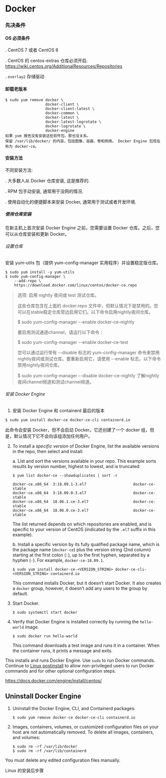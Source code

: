 # Docker

### 先决条件

#### OS 必须条件

. CentOS 7 或者 CentOS 8

. CentOS 的 centos-extras 仓库必须开启. https://wiki.centos.org/AdditionalResources/Repositories

. `overlay2` 存储驱动

#### 卸载老版本

```shell
$ sudo yum remove docker \
                  docker-client \
                  docker-client-latest \
                  docker-common \
                  docker-latest \
                  docker-latest-logrotate \
                  docker-logrotate \
                  docker-engine
如果 yum 报告没有安装这些软件包，那也没关系。
保留 /var/lib/docker/ 的内容，包括图像、容器、卷和网络。 Docker Engine 包现在称为 docker-ce。
```



#### 安装方法

不同安装方法:

. 大多数人从 Docker 仓库安装, 这是推荐的.

. RPM 包手动安装, 通常用于没网的情况.

. 使用自动化的便捷脚本来安装 Docker, 通常用于测试或者开发环境.

##### 使用仓库安装

在新主机上首次安装 Docker Engine 之前，您需要设置 Docker 仓库。之后，您可以从仓库安装和更新 Docker。

###### 设置仓库
安装 yum-utils 包（提供 yum-config-manager 实用程序）并设置稳定版仓库。

```shell
$ sudo yum install -y yum-utils
$ sudo yum-config-manager \
    --add-repo \
    https://download.docker.com/linux/centos/docker-ce.repo
```

> 选项: 启用 nightly 夜间或 test 测试仓库。
> 
> 这些仓库包含在上面的 docker.repo 文件中，但默认情况下是禁用的。您可以在stable稳定仓库旁边启用它们。以下命令启用nightly夜间仓库。
>
> $ sudo yum-config-manager --enable docker-ce-nightly
>
> 要启用测试通道channel，请运行以下命令：
> 
> $ sudo yum-config-manager --enable docker-ce-test
>
> 您可以通过运行带有 --disable 标志的 yum-config-manager 命令来禁用nightly夜间或测试仓库。要重新启用它，请使用 --enable 标志。以下命令禁用nightly夜间仓库。
>
> $ sudo yum-config-manager --disable docker-ce-nightly
> 了解nightly夜间channel频道和测试channel频道。

###### 安装 Docker Engine

1. 安装 Docker Engine 和 containerd 最后的版本

```shell
$ sudo yum install docker-ce docker-ce-cli containerd.io
```

此命令会安装 Docker，但不会启动 Docker。它还创建了一个 docker 组，但是，默认情况下它不会向该组添加任何用户。

2. To install a *specific version* of Docker Engine, list the available versions in the repo, then select and install:

   a. List and sort the versions available in your repo. This example sorts results by version number, highest to lowest, and is truncated:

   ```
   $ yum list docker-ce --showduplicates | sort -r
   
   docker-ce.x86_64  3:18.09.1-3.el7                     docker-ce-stable
   docker-ce.x86_64  3:18.09.0-3.el7                     docker-ce-stable
   docker-ce.x86_64  18.06.1.ce-3.el7                    docker-ce-stable
   docker-ce.x86_64  18.06.0.ce-3.el7                    docker-ce-stable
   ```

   The list returned depends on which repositories are enabled, and is specific to your version of CentOS (indicated by the `.el7` suffix in this example).

   b. Install a specific version by its fully qualified package name, which is the package name (`docker-ce`) plus the version string (2nd column) starting at the first colon (`:`), up to the first hyphen, separated by a hyphen (`-`). For example, `docker-ce-18.09.1`.

   ```
   $ sudo yum install docker-ce-<VERSION_STRING> docker-ce-cli-<VERSION_STRING> containerd.io
   ```

   This command installs Docker, but it doesn’t start Docker. It also creates a `docker` group, however, it doesn’t add any users to the group by default.

3. Start Docker.

   ```
   $ sudo systemctl start docker
   ```

4. Verify that Docker Engine is installed correctly by running the `hello-world` image.

   ```
   $ sudo docker run hello-world
   ```

   This command downloads a test image and runs it in a container. When the container runs, it prints a message and exits.

This installs and runs Docker Engine. Use `sudo` to run Docker commands. Continue to [Linux postinstall](https://docs.docker.com/engine/install/linux-postinstall/) to allow non-privileged users to run Docker commands and for other optional configuration steps.

https://docs.docker.com/engine/install/centos/

## Uninstall Docker Engine

1. Uninstall the Docker Engine, CLI, and Containerd packages:

   ```
   $ sudo yum remove docker-ce docker-ce-cli containerd.io
   ```

2. Images, containers, volumes, or customized configuration files on your host are not automatically removed. To delete all images, containers, and volumes:

   ```
   $ sudo rm -rf /var/lib/docker
   $ sudo rm -rf /var/lib/containerd
   ```

You must delete any edited configuration files manually.



Linux 的安装后步骤































































































































































